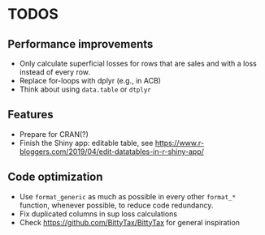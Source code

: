 # TODOS

## Performance improvements

- Only calculate superficial losses for rows that are sales and with a loss instead of every row.
- Replace for-loops with dplyr (e.g., in ACB)
- Think about using `data.table` or `dtplyr`

## Features

- Prepare for CRAN(?)
- Finish the Shiny app: editable table, see <https://www.r-bloggers.com/2019/04/edit-datatables-in-r-shiny-app/>

## Code optimization

- Use `format_generic` as much as possible in every other `format_*` function, whenever possible, to reduce code redundancy.
- Fix duplicated columns in sup loss calculations
- Check <https://github.com/BittyTax/BittyTax> for general inspiration
